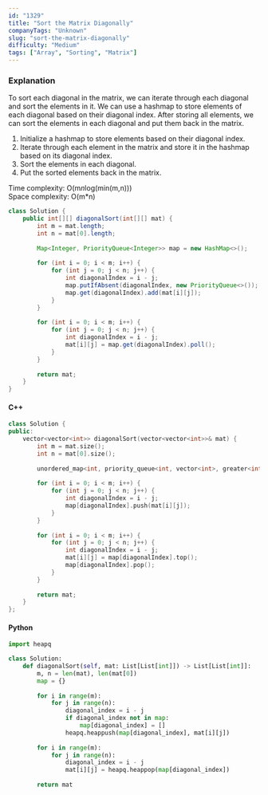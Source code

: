 ```yaml
---
id: "1329"
title: "Sort the Matrix Diagonally"
companyTags: "Unknown"
slug: "sort-the-matrix-diagonally"
difficulty: "Medium"
tags: ["Array", "Sorting", "Matrix"]
---
```


### Explanation
To sort each diagonal in the matrix, we can iterate through each diagonal and sort the elements in it. We can use a hashmap to store elements of each diagonal based on their diagonal index. After storing all elements, we can sort the elements in each diagonal and put them back in the matrix.

1. Initialize a hashmap to store elements based on their diagonal index.
2. Iterate through each element in the matrix and store it in the hashmap based on its diagonal index.
3. Sort the elements in each diagonal.
4. Put the sorted elements back in the matrix.

Time complexity: O(m*n*log(min(m,n)))  
Space complexity: O(m*n)

```java
class Solution {
    public int[][] diagonalSort(int[][] mat) {
        int m = mat.length;
        int n = mat[0].length;
        
        Map<Integer, PriorityQueue<Integer>> map = new HashMap<>();
        
        for (int i = 0; i < m; i++) {
            for (int j = 0; j < n; j++) {
                int diagonalIndex = i - j;
                map.putIfAbsent(diagonalIndex, new PriorityQueue<>());
                map.get(diagonalIndex).add(mat[i][j]);
            }
        }
        
        for (int i = 0; i < m; i++) {
            for (int j = 0; j < n; j++) {
                int diagonalIndex = i - j;
                mat[i][j] = map.get(diagonalIndex).poll();
            }
        }
        
        return mat;
    }
}
```

#### C++
```cpp
class Solution {
public:
    vector<vector<int>> diagonalSort(vector<vector<int>>& mat) {
        int m = mat.size();
        int n = mat[0].size();
        
        unordered_map<int, priority_queue<int, vector<int>, greater<int>>> map;
        
        for (int i = 0; i < m; i++) {
            for (int j = 0; j < n; j++) {
                int diagonalIndex = i - j;
                map[diagonalIndex].push(mat[i][j]);
            }
        }
        
        for (int i = 0; i < m; i++) {
            for (int j = 0; j < n; j++) {
                int diagonalIndex = i - j;
                mat[i][j] = map[diagonalIndex].top();
                map[diagonalIndex].pop();
            }
        }
        
        return mat;
    }
};
```

#### Python
```python
import heapq

class Solution:
    def diagonalSort(self, mat: List[List[int]]) -> List[List[int]]:
        m, n = len(mat), len(mat[0])
        map = {}
        
        for i in range(m):
            for j in range(n):
                diagonal_index = i - j
                if diagonal_index not in map:
                    map[diagonal_index] = []
                heapq.heappush(map[diagonal_index], mat[i][j])
        
        for i in range(m):
            for j in range(n):
                diagonal_index = i - j
                mat[i][j] = heapq.heappop(map[diagonal_index])
        
        return mat
```